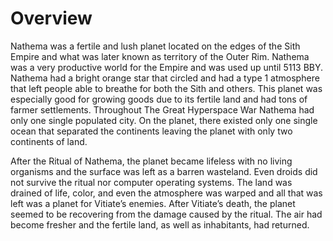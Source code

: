# Overview

Nathema was a fertile and lush planet located on the edges of the Sith Empire and what was later known as territory of the Outer Rim.
Nathema was a very productive world for the Empire and was used up until 5113 BBY.
Nathema had a bright orange star that circled and had a type 1 atmosphere that left people able to breathe for both the Sith and others.
This planet was especially good for growing goods due to its fertile land and had tons of farmer settlements.
Throughout The Great Hyperspace War Nathema had only one single populated city.
On the planet, there existed only one single ocean that separated the continents leaving the planet with only two continents of land.

After the Ritual of Nathema, the planet became lifeless with no living organisms and the surface was left as a barren wasteland.
Even droids did not survive the ritual nor computer operating systems.
The land was drained of life, color, and even the atmosphere was warped and all that was left was a planet for Vitiate’s enemies.
After Vitiate’s death, the planet seemed to be recovering from the damage caused by the ritual.
The air had become fresher and the fertile land, as well as inhabitants, had returned.
